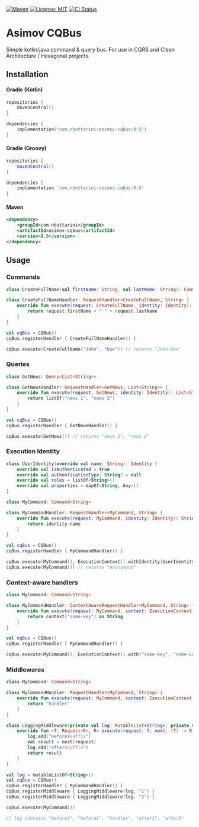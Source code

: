 [![Maven](https://img.shields.io/maven-central/v/com.nbottarini/asimov-cqbus.svg)](https://search.maven.org/#search%7Cgav%7C1%7Cg%3A%22com.nbottarini%22%20AND%20a%3A%22asimov-cqbus%22)
[![License: MIT](https://img.shields.io/badge/License-MIT-yellow.svg)](https://opensource.org/licenses/MIT)
[![CI Status](https://github.com/nbottarini/asimov-cqbus-kt/actions/workflows/gradle.yml/badge.svg?branch=main)](https://github.com/nbottarini/asimov-cqbus-kt/actions?query=branch%3Amain+workflow%3Aci)

# Asimov CQBus
Simple kotlin/java command &amp; query bus. For use in CQRS and Clean Architecture / Hexagonal projects.

## Installation

#### Gradle (Kotlin)

```kotlin
repositories {
    mavenCentral()
}

dependencies {
    implementation("com.nbottarini:asimov-cqbus:0.5")
}
```

#### Gradle (Groovy)

```groovy
repositories {
    mavenCentral()
}

dependencies {
    implementation 'com.nbottarini:asimov-cqbus:0.5'
}
```

#### Maven

```xml
<dependency>
    <groupId>com.nbottarini</groupId>
    <artifactId>asimov-cqbus</artifactId>
    <version>0.5</version>
</dependency>
```

## Usage

### Commands
```kotlin
class CreateFullName(val firstName: String, val lastName: String): Command<String>

class CreateFullNameHandler: RequestHandler<CreateFullName, String> {
    override fun execute(request: CreateFullName, identity: Identity): String {
        return request.firstName + " " + request.lastName
    }
}

val cqBus = CQBus()
cqBus.registerHandler { CreateFullNameHandler() }

cqBus.execute(CreateFullName("John", "Doe")) // returns "John Doe"
```

### Queries
```kotlin
class GetNews: Query<List<String>>

class GetNewsHandler: RequestHandler<GetNews, List<String>> {
    override fun execute(request: GetNews, identity: Identity): List<String> {
        return listOf("news 1", "news 2")
    }
}

val cqBus = CQBus()
cqBus.registerHandler { GetNewsHandler() }

cqBus.execute(GetNews()) // returns "news 1", "news 2"
```

### Execution Identity

```kotlin
class UserIdentity(override val name: String): Identity {
    override val isAuthenticated = true
    override val authenticationType: String? = null
    override val roles = listOf<String>()
    override val properties = mapOf<String, Any>()
}

class MyCommand: Command<String>

class MyCommandHandler: RequestHandler<MyCommand, String> {
    override fun execute(request: MyCommand, identity: Identity): String {
        return identity.name
    }
}

val cqBus = CQBus()
cqBus.registerHandler { MyCommandHandler() }

cqBus.execute(MyCommand(), ExecutionContext().withIdentity(UserIdentity("Alice"))) // returns "Alice"
cqBus.execute(MyCommand()) // returns "Anonymous"
```

### Context-aware handlers

```kotlin
class MyCommand: Command<String>

class MyCommandHandler: ContextAwareRequestHandler<MyCommand, String> {
    override fun execute(request: MyCommand, context: ExecutionContext): String {
        return context["some-key"] as String
    }
}

val cqBus = CQBus()
cqBus.registerHandler { MyCommandHandler() }

cqBus.execute(MyCommand(), ExecutionContext().with("some-key", "some-value")) // returns "some-value"
```

### Middlewares

```kotlin
class MyCommand: Command<String>

class MyCommandHandler: RequestHandler<MyCommand, String> {
    override fun execute(request: MyCommand, context: ExecutionContext): String {
        return "handler"
    }
}

class LoggingMiddleware(private val log: MutableList<String>, private val suffix: String = ""): Middleware {
    override fun <T: Request<R>, R> execute(request: T, next: (T) -> R, context: ExecutionContext): R {
        log.add("before$suffix")
        val result = next(request)
        log.add("after$suffix")
        return result
    }
}

val log = mutableListOf<String>()
val cqBus = CQBus()
cqBus.registerHandler { MyCommandHandler() }
cqBus.registerMiddleware { LoggingMiddleware(log, "1") }
cqBus.registerMiddleware { LoggingMiddleware(log, "2") }

cqBus.execute(MyCommand())

// log contains "before2", "before1", "handler", "after1", "after2"
```
